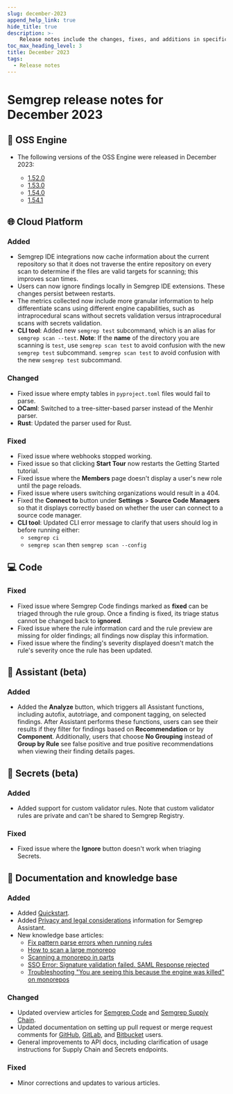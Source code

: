 ```yaml
---
slug: december-2023
append_help_link: true
hide_title: true
description: >-
    Release notes include the changes, fixes, and additions in specific versions of Semgrep.
toc_max_heading_level: 3
title: December 2023
tags:
  - Release notes
---
```


# Semgrep release notes for December 2023

## 🔧 OSS Engine

* The following versions of the OSS Engine were released in December 2023:

  * [<i class="fas fa-external-link fa-xs"></i>
    1.52.0](https://github.com/returntocorp/semgrep/releases/tag/v1.52.0)
  * [<i class="fas fa-external-link fa-xs"></i>
    1.53.0](https://github.com/returntocorp/semgrep/releases/tag/v1.53.0)
  * [<i class="fas fa-external-link fa-xs"></i>
    1.54.0](https://github.com/returntocorp/semgrep/releases/tag/v1.54.0)
  * [<i class="fas fa-external-link fa-xs"></i>
    1.54.1](https://github.com/returntocorp/semgrep/releases/tag/v1.54.1)

## 🌐 Cloud Platform

### Added

* Semgrep IDE integrations now cache information about the current repository so that it
  does not traverse the entire repository on every scan to determine if the
  files are valid targets for scanning; this improves scan times.
* Users can now ignore findings locally in Semgrep IDE extensions. These changes
  persist between restarts.
* The metrics collected now include more granular information to help
differentiate scans using different engine capabilities, such as intraprocedural
scans without secrets validation versus intraprocedural scans *with* secrets
validation.
* **CLI tool**: Added new `semgrep test` subcommand, which is an alias for
`semgrep scan --test`. **Note**: If the **name** of the directory you are scanning is `test`, use `semgrep scan test` to avoid confusion with the new `semgrep test` subcommand.
`semgrep scan test` to avoid confusion with the new `semgrep test` subcommand.

### Changed

* Fixed issue where empty tables in `pyproject.toml` files would fail to parse.
* **OCaml**: Switched to a tree-sitter-based parser instead of the Menhir
  parser.
* **Rust**: Updated the parser used for Rust.

### Fixed

* Fixed issue where webhooks stopped working.
* Fixed issue so that clicking **Start Tour** now restarts the Getting Started
  tutorial.
* Fixed issue where the **Members** page doesn't display a user's new role until
  the page reloads. <!--OS-1233-->
* Fixed issue where users switching organizations would result in a 404.
  <!--OS-136-->
* Fixed the **Connect to** button under **Settings** > **Source Code Managers**
  so that it displays correctly based on whether the user can connect to a
  source code manager. <!-- https://github.com/semgrep/semgrep-app/pull/11812
  -->
* **CLI tool**: Updated CLI error message to clarify that users should log in
  before running either:
  * `semgrep ci`
  * `semgrep scan` then `semgrep scan --config`
  
## 💻 Code

### Fixed

* Fixed issue where Semgrep Code findings marked as **fixed** can be triaged through
  the rule group. Once a finding is fixed, its triage status cannot be changed back
  to **ignored**.
  <!--FIND-1453-->
* Fixed issue where the rule information card and the rule preview are missing
  for older findings; all findings now display this information.
  <!--FIND-1433-->
* Fixed issue where the finding's severity displayed doesn't match the rule's
  severity once the rule has been updated. <!--FIND-1397-->

## 🤖 Assistant (beta)

### Added

* Added the **Analyze** button, which triggers all Assistant functions,
including autofix, autotriage, and component tagging, on selected findings.
After Assistant performs these functions, users can see their results if they
filter for findings based on **Recommendation** or by **Component**.
Additionally, users that choose **No Grouping** instead of **Group by Rule** see
false positive and true positive recommendations when viewing their finding
details pages. 

## 🔐 Secrets (beta)

### Added

* Added support for custom validator rules. Note that custom validator rules are
  private and can't be shared to Semgrep Registry.

### Fixed

* Fixed issue where the **Ignore** button doesn't work when triaging Secrets.
  <!--SCRT-283-->

## 📝 Documentation and knowledge base

### Added

* Added [Quickstart](/docs/getting-started/quickstart/).
* Added [Privacy and legal considerations](/docs/semgrep-code/semgrep-assistant-code#privacy-and-legal-considerations) information for Semgrep Assistant.
* New knowledge base articles:
  * [Fix pattern parse errors when running rules](/docs/kb/rules/pattern-parse-error)
  * [How to scan a large monorepo](/docs/kb/semgrep-code/scanning-large-monorepo)
  * [Scanning a monorepo in parts](/kb/semgrep-ci/scan-monorepo-in-parts)
  * [SSO Error: Signature validation failed. SAML Response rejected](/docs/kb/semgrep-cloud-platform/saml-bad-signature)
  * [Troubleshooting "You are seeing this because the engine was killed" on monorepos](/docs/kb/semgrep-code/scan-engine-kill)

### Changed

* Updated overview articles for [Semgrep Code](/semgrep-code/overview/) and
  [Semgrep Supply Chain](/docs/semgrep-supply-chain/overview/).
* Updated documentation on setting up pull request or merge request comments for
  [GitHub](/docs/semgrep-cloud-platform/github-pr-comments/),
  [GitLab](/docs/semgrep-cloud-platform/gitlab-mr-comments/), and
  [Bitbucket](/docs/semgrep-cloud-platform/bitbucket-pr-comments/) users.
* General improvements to API docs, including clarification of usage
  instructions for Supply Chain and Secrets endpoints.

### Fixed

* Minor corrections and updates to various articles.


